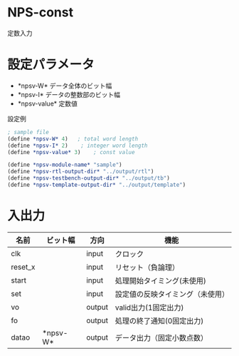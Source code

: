 # NPS-const
定数入力

# 設定パラメータ

- \*npsv-W\* データ全体のビット幅
- \*npsv-I\* データの整数部のビット幅
- \*npsv-value\* 定数値


設定例
```scheme
; sample file
(define *npsv-W* 4)   ; total word length
(define *npsv-I* 2)    ; integer word length
(define *npsv-value* 3)    ; const value

(define *npsv-module-name* "sample")
(define *npsv-rtl-output-dir* "../output/rtl")
(define *npsv-testbench-output-dir* "../output/tb")
(define *npsv-template-output-dir* "../output/template")

```


# 入出力

| 名前 | ビット幅 | 方向 | 機能 |
| ------------- | -------------| ----- |---- | 
|clk| |input|クロック|
|reset_x||input|リセット（負論理）|
|start||input|処理開始タイミング(未使用)|
|set||input|設定値の反映タイミング（未使用）|
|vo||output|valid出力(1固定出力)|
|fo||output|処理の終了通知(0固定出力)|
|datao|\*npsv-W\*|output|データ出力（固定小数点数）|



